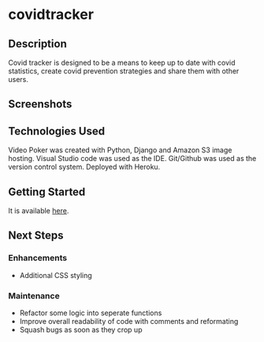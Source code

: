 # covidtracker

## Description 

Covid tracker is designed to be a means to keep up to date with covid statistics, create covid prevention strategies and share them with other users.

## Screenshots


## Technologies Used

Video Poker was created with Python, Django and Amazon S3 image hosting. Visual Studio code was used as the IDE. Git/Github was used as the version control system. Deployed with Heroku.

## Getting Started

It is available [here](https://covidtrackersei.herokuapp.com/).

## Next Steps

### Enhancements
* Additional CSS styling

### Maintenance 
* Refactor some logic into seperate functions
* Improve overall readability of code with comments and reformating 
* Squash bugs as soon as they crop up
